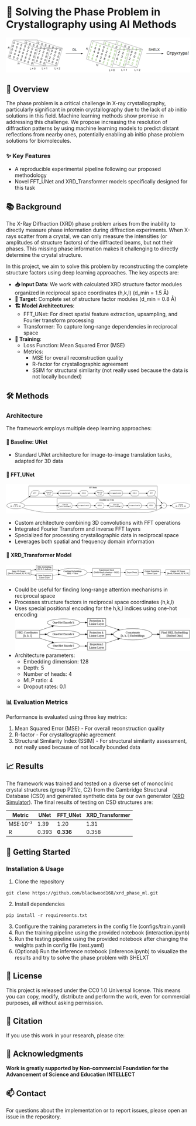 # 🔬 Solving the Phase Problem in Crystallography using AI Methods

![Project Image](./images/tmp_method.png)

## 🎯 Overview

The phase problem is a critical challenge in X-ray crystallography, particularly significant in protein crystallography due to the lack of ab initio solutions in this field. Machine learning methods show promise in addressing this challenge. We propose increasing the resolution of diffraction patterns by using machine learning models to predict distant reflections from nearby ones, potentially enabling ab initio phase problem solutions for biomolecules.

### ✨ Key Features
- A reproducible experimental pipeline following our proposed methodology
- Novel FFT_UNet and XRD_Transformer models specifically designed for this task

## 📚 Background
The X-Ray Diffraction (XRD) phase problem arises from the inability to directly measure phase information during diffraction experiments. When X-rays scatter from a crystal, we can only measure the intensities (or amplitudes of structure factors) of the diffracted beams, but not their phases. This missing phase information makes it challenging to directly determine the crystal structure.

In this project, we aim to solve this problem by reconstructing the complete structure factors using deep learning approaches. The key aspects are:

- **📥 Input Data**: We work with calculated XRD structure factor modules organized in reciprocal space coordinates (h,k,l) (d_min = 1.5 Å)
- **🎯 Target**: Complete set of structure factor modules (d_min = 0.8 Å)
- **🏗️ Model Architectures**:
  - FFT_UNet: For direct spatial feature extraction, upsampling, and Fourier transform processing
  - Transformer: To capture long-range dependencies in reciprocal space
- **🔄 Training**:
  - Loss Function: Mean Squared Error (MSE)
  - Metrics:
    - MSE for overall reconstruction quality
    - R-factor for crystallographic agreement
    - SSIM for structural similarity (not really used because the data is not locally bounded)

## 🛠️ Methods

### Architecture
The framework employs multiple deep learning approaches:

#### 🔹 Baseline: UNet
- Standard UNet architecture for image-to-image translation tasks, adapted for 3D data

#### 🔹 FFT_UNet
![ResFBlock](./images/resf_block_architecture.png)
- Custom architecture combining 3D convolutions with FFT operations
- Integrated Fourier Transform and inverse FFT layers
- Specialized for processing crystallographic data in reciprocal space
- Leverages both spatial and frequency domain information

#### 🔹 XRD_Transformer Model
![Transformer Architecture](./images/transformer.png)
- Could be useful for finding long-range attention mechanisms in reciprocal space
- Processes structure factors in reciprocal space coordinates (h,k,l)
- Uses special positional encoding for the h,k,l indices using one-hot encoding
![HKL Embedding](./images/hkl_embedding_process.png)
- Architecture parameters:
  - Embedding dimension: 128
  - Depth: 5
  - Number of heads: 4
  - MLP ratio: 4
  - Dropout rates: 0.1

### 📊 Evaluation Metrics
Performance is evaluated using three key metrics:
1. Mean Squared Error (MSE) - For overall reconstruction quality
2. R-factor - For crystallographic agreement
3. Structural Similarity Index (SSIM) - For structural similarity assessment, not really used because of not locally bounded data

## 📈 Results
The framework was trained and tested on a diverse set of monoclinic crystal structures (group P21/c, C2) from the Cambridge Structural Database (CSD) and generated synthetic data by our own generator ([XRD Simulator](https://github.com/blackwood168/xrd_simulator)). The final results of testing on CSD structures are:

| Metric | UNet | FFT_UNet | XRD_Transformer |
|--------|------|----------|-----------------|
| MSE·10⁻³ | 1.39 | 1.20 | 1.31 |
| R | 0.393 | **0.336** | 0.358 |

## 🚀 Getting Started

### Installation & Usage
1. Clone the repository
```
git clone https://github.com/blackwood168/xrd_phase_ml.git
``` 
2. Install dependencies
```
pip install -r requirements.txt
```
3. Configure the training parameters in the config file (configs/train.yaml)
4. Run the training pipeline using the provided notebook (interaction.ipynb)
5. Run the testing pipeline using the provided notebook after changing the weights path in config file (test.yaml)
6. (Optional) Run the inference notebook (inference.ipynb) to visualize the results and try to solve the phase problem with SHELXT

## 📄 License
This project is released under the CC0 1.0 Universal license. This means you can copy, modify, distribute and perform the work, even for commercial purposes, all without asking permission.

## 📝 Citation
If you use this work in your research, please cite:

## 🙏 Acknowledgments
**Work is greatly supported by Non-commercial Foundation for the Advancement of Science and Education INTELLECT**

## 📫 Contact
For questions about the implementation or to report issues, please open an issue in the repository.